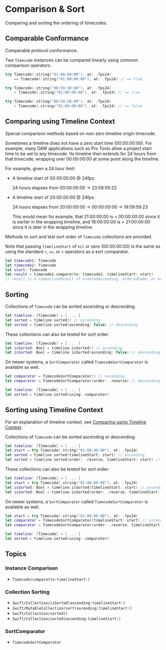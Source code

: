 # Comparison & Sort

Comparing and sorting the ordering of timecodes.

## Comparable Conformance

Comparable protocol conformance.

Two ``Timecode`` instances can be compared linearly using common comparison operators.

```swift
try Timecode(.string("01:00:00:00"), at: .fps24) 
    == Timecode(.string("01:00:00:00"), at: .fps24) // == true

try Timecode(.string("00:59:50:00"), at: .fps24) 
    < Timecode(.string("01:00:00:00"), at: .fps24) // == true

try Timecode(.string("00:59:50:00"), at: .fps24) 
    > Timecode(.string("01:00:00:00"), at: .fps24) // == false
```

## Comparing using Timeline Context

Special comparison methods based on non-zero timeline origin timecode.

Sometimes a timeline does not have a zero start time (00:00:00:00). For example, many DAW applications such as Pro Tools allow a project start time to be set to any timecode. Its timeline then extends for 24 hours from that timecode, wrapping over 00:00:00:00 at some point along the timeline.

For example, given a 24 hour limit:

- A timeline start of 00:00:00:00 @ 24fps:

  24 hours elapses from 00:00:00:00 → 23:59:59:23

- A timeline start of 20:00:00:00 @ 24fps:

  24 hours elapses from 20:00:00:00 → 00:00:00:00 → 19:59:59:23

  This would mean for example, that 21:00:00:00 is < 00:00:00:00 since it is earlier in the wrapping timeline, and 18:00:00:00 is > 21:00:00:00 since it is later in the wrapping timeline.

Methods to sort and test sort order of ``Timecode`` collections are provided.

Note that passing `timelineStart` of `nil` or zero (00:00:00:00) is the same as using the standard  `<`, `==`, or  `>` operators as a sort comparator.

```swift
let timecode1: Timecode
let timecode2: Timecode
let start: Timecode
let result = timecode1.compare(to: timecode2, timelineStart: start)
// result is a ComparisonResult of orderedAscending, orderedSame, or orderedDescending
```

## Sorting

Collections of `Timecode` can be sorted ascending or descending.

```swift
let timeline: [Timecode] = [ ... ]
let sorted = timeline.sorted() // ascending
let sorted = timeline.sorted(ascending: false) // descending
```

These collections can also be tested for sort order:

```swift
let timeline: [Timecode] = [ ... ]
let isSorted: Bool = timeline.isSorted() // ascending
let isSorted: Bool = timeline.isSorted(ascending: false) // descending
```

On newer systems, a `SortComparator` called ``TimecodeSortComparator`` is available as well.

```swift
let comparator = TimecodeSortComparator() // ascending
let comparator = TimecodeSortComparator(order: .reverse) // descending

let timeline: [Timecode] = [ ... ]
let sorted = timeline.sorted(using: comparator)
```

## Sorting using Timeline Context

For an explanation of timeline context, see [Comparing using Timeline Context](#Comparing-using-Timeline-Context>).

Collections of ``Timecode`` can be sorted ascending or descending.

```swift
let timeline: [Timecode] = [ ... ]
let start = try Timecode(.string("01:00:00:00"), at: .fps24)
let sorted = timeline.sorted(timelineStart: start) // ascending
let sorted = timeline.sorted(order: .reverse, timelineStart: start) // descending
```

These collections can also be tested for sort order:

```swift
let timeline: [Timecode] = [ ... ]
let start = try Timecode(.string("01:00:00:00"), at: .fps24)
let isSorted: Bool = timeline.isSorted(timelineStart: start) // ascending
let isSorted: Bool = timeline.isSorted(order: .reverse, timelineStart: start) // descending
```

On newer systems, a `SortComparator` called ``TimecodeSortComparator`` is available as well.

```swift
let start = try Timecode(.string("01:00:00:00"), at: .fps24)
let comparator = TimecodeSortComparator(timelineStart: start) // ascending
let comparator = TimecodeSortComparator(order: .reverse, timelineStart: start) // descending

let timeline: [Timecode] = [ ... ]
let sorted = timeline.sorted(using: comparator)
```

## Topics

### Instance Comparison

- ``Timecode/compare(to:timelineStart:)``

### Collection Sorting

- ``Swift/Collection/isSorted(ascending:timelineStart:)``
- ``Swift/MutableCollection/sort(ascending:timelineStart:)``
- ``Swift/Collection/sorted()``
- ``Swift/Collection/sorted(ascending:timelineStart:)``

### SortComparator

- ``TimecodeSortComparator``
